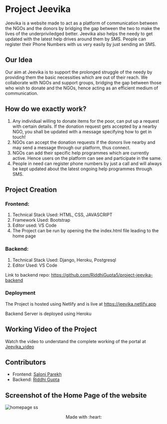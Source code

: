 
# Project Jeevika

Jeevika is a website made to act as a platform of communication between the NGOs and the donors by bridging the gap between the two to make the lives of the underpriviledged better. Jeevika also helps the needy to get updated with the latest help drives around them by SMS. People can register their Phone Numbers with us very easily by just sending an SMS.

## Our Idea

Our aim at Jeevika is to support the prolonged struggle of the needy by providing them the basic necessities which are out of their reach. We collaborate with NGOs and support groups, bridging the gap between those who wish to donate and the NGOs, hence acting as an efficient medium of communication.

## How do we exactly work?

1. Any individual willing to donate items for the poor, can put up a request with certain details. If the donation request gets accepted by a nearby NGO, you shall be updated with a message specifying how to get in touch!
2. NGOs can accept the donation requests if the donors live nearby and may send a message through our platform, thus connect.
3. NGOs can add their specific help programmes which are currently active. Hence users on the platform can see and participate in the same.
4. People in need can register phone numbers by just a call and will always be kept updated about the latest ongoing help programmes through SMS.

## Project Creation

### Frontend:

1. Technical Stack Used: HTML, CSS, JAVASCRIPT
2. Framework Used: Bootstrap
3. Editor used: VS Code
4. The Project can be run by opening the the index.html file leading to the home page


### Backend: 

1. Technical Stack Used: Django, Heroku, Postgresql
2. Editor Used: VS Code

Link to backend repo: https://github.com/RiddhiGupta5/project-jeevika-backend

### Deployment

The Project is hosted using Netlify and is live at https://jeevika.netlify.app

Backend Server is deployed using Heroku

## Working Video of the Project

Watch the video to understand the complete working of the portal at [Jeevika_video](https://youtu.be/HG1ABykqSO0)

## Contributors

* Frontend: [Saloni Parekh](http://github.com/saloni0104)
* Backend: [Riddhi Gupta](http://github.com/RiddhiGupta5)

## Screenshot of the Home Page of the website

![homepage ss](https://user-images.githubusercontent.com/48960420/82667668-ef599480-9c55-11ea-8893-49971a7064df.png)

<p align="center">
	Made with :heart:
</p>


